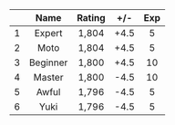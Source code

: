 | |Name|Rating|+/-|Exp|
|-|:--:|:----:|:-:|:-:|
|1|Expert|1,804|+4.5|5|
|2|Moto|1,804|+4.5|5|
|3|Beginner|1,800|+4.5|10|
|4|Master|1,800|-4.5|10|
|5|Awful|1,796|-4.5|5|
|6|Yuki|1,796|-4.5|5|
